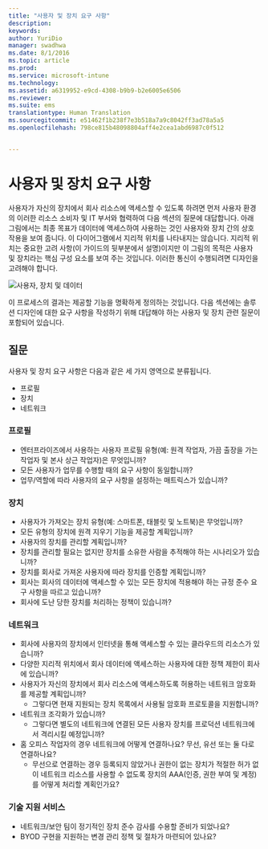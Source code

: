 ```yaml
---
title: "사용자 및 장치 요구 사항"
description: 
keywords: 
author: YuriDio
manager: swadhwa
ms.date: 8/1/2016
ms.topic: article
ms.prod: 
ms.service: microsoft-intune
ms.technology: 
ms.assetid: a6319952-e9cd-4308-b9b9-b2e6005e6506
ms.reviewer: 
ms.suite: ems
translationtype: Human Translation
ms.sourcegitcommit: e51462f1b238f7e3b518a7a9c8042ff3ad78a5a5
ms.openlocfilehash: 798ce815b48098804aff4e2cea1abd6987c0f512


---
```


# 사용자 및 장치 요구 사항

사용자가 자신의 장치에서 회사 리소스에 액세스할 수 있도록 하려면 먼저 사용자 환경의 이러한 리소스 소비자 및 IT 부서와 협력하여 다음 섹션의 질문에 대답합니다. 아래 그림에서는 최종 목표가 데이터에 액세스하여 사용하는 것인 사용자와 장치 간의 상호 작용을 보여 줍니다. 이 다이어그램에서 지리적 위치를 나타내지는 않습니다. 지리적 위치는 중요한 고려 사항(이 가이드의 뒷부분에서 설명)이지만 이 그림의 목적은 사용자 및 장치라는 핵심 구성 요소를 보여 주는 것입니다. 이러한 통신이 수행되려면 디자인을 고려해야 합니다.

![사용자, 장치 및 데이터](./media/BYOD_Figure2.png)

이 프로세스의 결과는 제공할 기능을 명확하게 정의하는 것입니다. 다음 섹션에는 솔루션 디자인에 대한 요구 사항을 작성하기 위해 대답해야 하는 사용자 및 장치 관련 질문이 포함되어 있습니다.

## 질문

사용자 및 장치 요구 사항은 다음과 같은 세 가지 영역으로 분류됩니다.

- 프로필
- 장치
- 네트워크

### 프로필

- 엔터프라이즈에서 사용하는 사용자 프로필 유형(예: 원격 작업자, 가끔 출장을 가는 작업자 및 본사 상근 작업자)은 무엇입니까?
- 모든 사용자가 업무를 수행할 때의 요구 사항이 동일합니까?
- 업무/역할에 따라 사용자의 요구 사항을 설정하는 매트릭스가 있습니까?


### 장치

- 사용자가 가져오는 장치 유형(예: 스마트폰, 태블릿 및 노트북)은 무엇입니까?
- 모든 유형의 장치에 원격 지우기 기능을 제공할 계획입니까?
- 사용자의 장치를 관리할 계획입니까?
- 장치를 관리할 필요는 없지만 장치를 소유한 사람을 추적해야 하는 시나리오가 있습니까?
- 장치를 회사로 가져온 사용자에 따라 장치를 인증할 계획입니까?
- 회사는 회사의 데이터에 액세스할 수 있는 모든 장치에 적용해야 하는 규정 준수 요구 사항을 따르고 있습니까?
- 회사에 도난 당한 장치를 처리하는 정책이 있습니까?

### 네트워크

- 회사에 사용자의 장치에서 인터넷을 통해 액세스할 수 있는 클라우드의 리소스가 있습니까?
- 다양한 지리적 위치에서 회사 데이터에 액세스하는 사용자에 대한 정책 제한이 회사에 있습니까?
- 사용자가 자신의 장치에서 회사 리소스에 액세스하도록 허용하는 네트워크 암호화를 제공할 계획입니까?
    - 그렇다면 현재 지원되는 장치 목록에서 사용될 암호화 프로토콜을 지원합니까?
- 네트워크 조각화가 있습니까?
    - 그렇다면 별도의 네트워크에 연결된 모든 사용자 장치를 프로덕션 네트워크에서 격리시킬 예정입니까?
- 홈 오피스 작업자의 경우 네트워크에 어떻게 연결하나요? 무선, 유선 또는 둘 다로 연결하나요?
    - 무선으로 연결하는 경우 등록되지 않았거나 권한이 없는 장치가 적절한 허가 없이 네트워크 리소스를 사용할 수 없도록 장치의 AAA(인증, 권한 부여 및 계정)를 어떻게 처리할 계획인가요?

### 기술 지원 서비스
- 네트워크/보안 팀이 정기적인 장치 준수 감사를 수용할 준비가 되었나요?
- BYOD 구현을 지원하는 변경 관리 정책 및 절차가 마련되어 있나요?




<!--HONumber=Aug16_HO1-->


